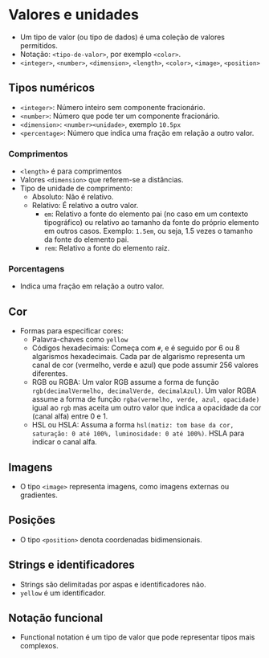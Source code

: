 # Valores e unidades

- Um tipo de valor (ou tipo de dados) é uma coleção de valores permitidos.
- Notação: `<tipo-de-valor>`, por exemplo `<color>`.
- `<integer>`, `<number>`, `<dimension>`, `<length>`, `<color>`, `<image>`, `<position>`

## Tipos numéricos

- `<integer>`: Número inteiro sem componente fracionário.
- `<number>`: Número que pode ter um componente fracionário.
- `<dimension>`: `<number><unidade>`, exemplo `10.5px`
- `<percentage>`: Número que indica uma fração em relação a outro valor.

### Comprimentos

- `<length>` é para comprimentos
- Valores `<dimension>` que referem-se a distâncias.
- Tipo de unidade de comprimento:
  - Absoluto: Não é relativo.
  - Relativo: É relativo a outro valor.
    - `em`: Relativo a fonte do elemento pai (no caso em um contexto tipográfico) ou relativo ao tamanho da fonte do próprio elemento em outros casos. Exemplo: `1.5em`, ou seja, 1.5 vezes o tamanho da fonte do elemento pai.
    - `rem`: Relativo a fonte do elemento raiz.

### Porcentagens

- Indica uma fração em relação a outro valor.

## Cor

- Formas para especificar cores:
  - Palavra-chaves como `yellow`
  - Códigos hexadecimais: Começa com `#`, e é seguido por 6 ou 8 algarismos hexadecimais. Cada par de algarismo representa um canal de cor (vermelho, verde e azul) que pode assumir 256 valores diferentes.
  - RGB ou RGBA: Um valor RGB assume a forma de função `rgb(decimalVermelho, decimalVerde, decimalAzul)`. Um valor RGBA assume a forma de função `rgba(vermelho, verde, azul, opacidade)` igual ao `rgb` mas aceita um outro valor que indica a opacidade da cor (canal alfa) entre 0 e 1.
  - HSL ou HSLA: Assuma a forma `hsl(matiz: tom base da cor, saturação: 0 até 100%, luminosidade: 0 até 100%)`. HSLA para indicar o canal alfa.

## Imagens

- O tipo `<image>` representa imagens, como imagens externas ou gradientes.

## Posições

- O tipo `<position>` denota coordenadas bidimensionais.

## Strings e identificadores

- Strings são delimitadas por aspas e identificadores não.
- `yellow` é um identificador.

## Notação funcional

- Functional notation é um tipo de valor que pode representar tipos mais complexos.